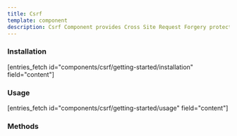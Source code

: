 ```yaml
---
title: Csrf
template: component
description: Csrf Component provides Cross Site Request Forgery protection by comparing provided token with session token to ensure request validity.
---
```


### Installation

[entries_fetch id="components/csrf/getting-started/installation" field="content"]

### Usage

[entries_fetch id="components/csrf/getting-started/usage" field="content"]

### Methods
